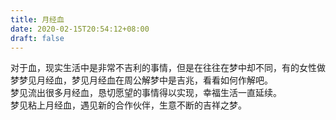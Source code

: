 ```yaml
---
title: 月经血
date: 2020-02-15T20:54:12+08:00
draft: false
---
```


对于血，现实生活中是非常不吉利的事情，但是在往往在梦中却不同，有的女性做梦梦见月经血，梦见月经血在周公解梦中是吉兆，看看如何作解吧。<br>
梦见流出很多月经血，恳切愿望的事情得以实现，幸福生活一直延续。<br>
梦见粘上月经血，遇见新的合作伙伴，生意不断的吉祥之梦。<br>
